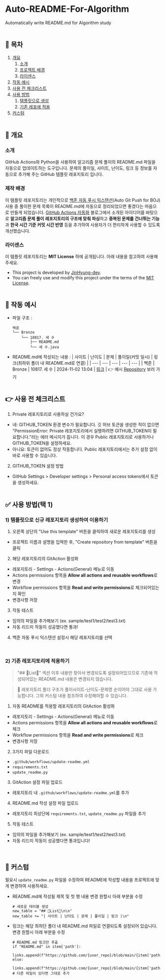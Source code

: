 # Auto-README-For-Algorithm
Automatically write README.md for Algorithm study
<br><br>

## 📔 목차
1. [개요](#-개요)
    1) [소개](#소개)
    2) [프로젝트 배경](#제작-배경)
    3) [라이센스](#라이센스)
2. [작동 예시](#-작동-예시)
3. [사용 전 체크리스트](#-사용-전-체크리스트)
4. [사용 방법](#-사용-방법택-1)
    1) [템플릿으로 생성](#1-템플릿으로-신규-레포지토리-생성하여-이용하기)
    2) [기존 레포에 적용](#2-기존-레포지토리에-적용하기)
5. [커스텀](#-커스텀)
<br><br>

## 📌 개요
### 소개
GitHub Actions와 Python을 사용하여 알고리즘 문제 풀이의 README.md 파일을 자동으로 업데이트하는 도구입니다. 문제의 풀이일, 사이트, 난이도, 링크 등 정보를 자동으로 추가해 주는 GitHub 템플릿 레포지토리 입니다.

### 제작 배경
이 템플릿 레포지토리는 개인적으로 [백준 자동 푸시 익스텐션](https://github.com/BaekjoonHub/BaekjoonHub)(Auto Git Push for BOJ) 사용 중 풀이한 문제 목록이 README.md에 자동으로 정리되었으면 좋겠다는 마음으로 만들게 되었습니다.
[GitHub Actions 자동화](https://kimgabe.github.io/personal_study/git/githubaction_auto_readme/) 블로그에서 소개된 아이디어를 바탕으로 **알고리즘 문제 풀이 레포지토리의 구조에 맞춰 파싱**하고 **중복된 문제를 건너뛰는 기능**과 **한국 시간 기준 커밋 시간 반영** 등을 추가하여 사용자가 더 편리하게 사용할 수 있도록 개선했습니다.

### 라이센스
이 템플릿 레포지토리는 **MIT License** 하에 공개됩니다. 아래 내용을 참고하여 사용해 주세요.
- This project is developed by [JinHyung-dev](https://github.com/JinHyung-dev).
- You can freely use and modify this project under the terms of the [MIT License](https://github.com/JinHyung-dev/Auto-README-For-Algorithm/blob/main/LICENSE).
<br><br>

## 💬 작동 예시
* 파일 구조 :
  ```
  백준
  └── Bronze
      └── 10817. 세 수
          ├── README.md
          └── 세 수.java
  ```
* README.md에 작성되는 내용 :
  | 사이트 | 난이도 | 문제 | 풀이일(커밋 일시) | 링크(최하위 폴더 내 README.md로 연결) |
  | --- | --- | --- | --- | --- |
  | 백준 | Bronze | 10817. 세 수 | 2024-11-02 13:04 | [링크](https://github.com/JinHyung-dev/Algorithm/blob/main/백준/Bronze/10817. 세 수/README.md) |
👉 예시 [Repository](https://github.com/JinHyung-dev/Algorithm/blob/main/README.md) 보러 가기
<br><br>

## 👉 사용 전 체크리스트
1. Private 레포지토리로 사용하실 건가요?
 - 네: GITHUB_TOKEN 환경 변수가 필요합니다. 깃 허브 토큰을 생성한 적이 없으면 "PermissionError: Private 레포지토리에서 실행하려면 GITHUB_TOKEN이 필요합니다."라는 에러 메시지가 뜹니다. 이 경우 Public 레포지토리로 사용하거나 GITHUB_TOKEN을 설정하세요.
 - 아니요: 토큰이 없어도 정상 작동합니다. Public 레포지토리에서는 추가 설정 없이 바로 사용할 수 있습니다.
2. GITHUB_TOKEN 설정 방법
 - GitHub Settings > Developer settings > Personal access tokens에서 토큰을 생성하세요.
<br><br>

## ✅ 사용 방법(택 1)
### 1) 템플릿으로 신규 레포지토리 생성하여 이용하기
1. 오른쪽 상단의 "Use this template" 버튼을 클릭하여 새로운 레포지토리를 생성
  - 프로젝트 이름과 설명을 입력한 후, "Create repository from template" 버튼을 클릭
2. 해당 레포지토리의 GitAction 활성화
  - 레포지토리 - Settings - Actions(General) 메뉴로 이동
  - Actions permissions 항목을 **Allow all actions and reusable workflows**로 변경
  - Workflow permissions 항목을 **Read and write permissions**로 체크되어있는지 확인
  - 변경사항 저장
3. 작동 테스트
  - 임의의 파일을 추가해보기 (ex. sample/test1/test2/test3.txt)
  - 자동 리드미 작동이 성공했다면 통과!
4. 백준 자동 푸시 익스텐션 설정시 해당 레포지토리를 선택
<br>

### 2) 기존 레포지토리에 적용하기
> "## 📑List📑" 섹션 이후 내용만 찾아서 변경되도록 설정되어있으므로 기존에 작성되어있는 README.md 내용은 변경되지 않습니다.

> 🚨 레포지토리 폴더 구조가 풀이사이트-난이도-문제명 순이어야 그대로 사용 가능합니다. 그외 커스텀 내용 참조하여 수정해야할 수 있습니다.
1. 자동 README를 적용할 레포지토리의 GitAction 활성화
  - 레포지토리 - Settings - Actions(General) 메뉴로 이동
  - Actions permissions 항목을 **Allow all actions and reusable workflows**로 체크
  - Workflow permissions 항목을 **Read and write permissions**로 체크
  - 변경사항 저장
2. 3가지 파일 다운로드
  - `.github/workflows/update-readme.yml`
  - `requirements.txt`
  - `update_readme.py`
3. GitAction 설정 파일 업로드
  - 레포지토리 내 `.github/workflows/update-readme.yml`를 추가
4. README.md 작성 설정 파일 업로드
  - 레포지토리 최상단에 `requirements.txt`, `update_readme.py` 파일을 추가
5. 작동 테스트
  - 임의의 파일을 추가해보기 (ex. sample/test1/test2/test3.txt)
  - 자동 리드미 작동이 성공했다면 통과입니다!
<br>

## 📍 커스텀
필요시 `update_readme.py` 파일을 수정하여 README에 작성할 내용을 프로젝트에 맞게 변경하여 사용하세요.
- README.md에 작성될 제목 및 첫 행 내용 변경 원할시 아래 부분을 수정
    ```
    # 새로운 테이블 생성
    new_table = "## 📑List📑\n\n"
    new_table += "| 사이트 | 난이도 | 문제 | 풀이일 | 링크 |\n"
    ```
- 링크는 해당 최하단 폴더 내 README.md 파일로 연결되도록 설정되어 있습니다. 변경 원할시 아래 부분을 수정
    ```
    # README.md 링크만 추출
    if "README.md" in item['path']:
        links.append(f"https://github.com/{user_repo}/blob/main/{item['path']}")
    else:
        links.append(f"https://github.com/{user_repo}/blob/main/{item['path']}")  # 다른 파일이 있다면 그대로 추가
    ```
